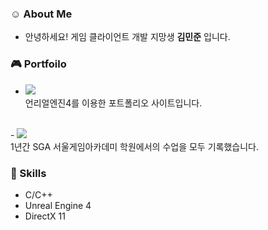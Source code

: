 ### :relaxed: About Me

- 안녕하세요! 게임 클라이언트 개발 지망생 **김민준** 입니다.

### :video_game: Portfoilo
- <a href="https://jooonkim.com/" target="_blank"><img src="https://img.shields.io/badge/언리얼 포트폴리오-E8E8E8?style=for-the-badge&logo=unrealengine&logoColor=0E1128"/></a>
<br/>    언리얼엔진4를 이용한 포트폴리오 사이트입니다.

<br/>
- <a href="https://jooooon.notion.site/1a6945db289f43bf8ff18b0e869fad6d" target="_blank"><img src="https://img.shields.io/badge/공부기록-E8E8E8?style=for-the-badge&logo=notion&logoColor=000000"/></a>
<br/>    1년간 SGA 서울게임아카데미 학원에서의 수업을 모두 기록했습니다.
         

### :stars: Skills
- C/C++
- Unreal Engine 4
- DirectX 11
